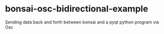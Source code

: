 # bonsai-osc-bidirectional-example
Sending data back and forth between bonsai and a pyqt python program via Osc
